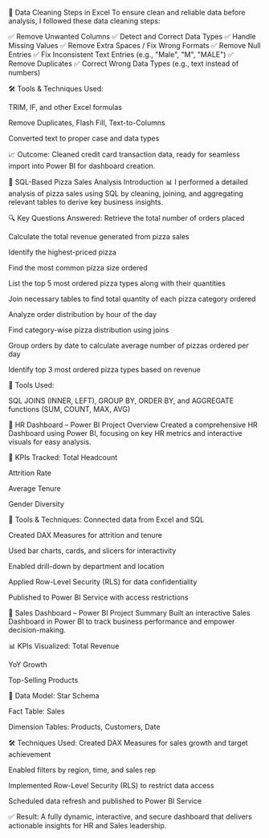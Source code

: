 🧹 Data Cleaning Steps in Excel
To ensure clean and reliable data before analysis, I followed these data cleaning steps:

✅ Remove Unwanted Columns
✅ Detect and Correct Data Types
✅ Handle Missing Values
✅ Remove Extra Spaces / Fix Wrong Formats
✅ Remove Null Entries
✅ Fix Inconsistent Text Entries (e.g., "Male", "M", "MALE")
✅ Remove Duplicates
✅ Correct Wrong Data Types (e.g., text instead of numbers)

🛠 Tools & Techniques Used:

TRIM, IF, and other Excel formulas

Remove Duplicates, Flash Fill, Text-to-Columns

Converted text to proper case and data types

📈 Outcome: Cleaned credit card transaction data, ready for seamless import into Power BI for dashboard creation.

🍕 SQL-Based Pizza Sales Analysis
Introduction 📊
I performed a detailed analysis of pizza sales using SQL by cleaning, joining, and aggregating relevant tables to derive key business insights.

🔍 Key Questions Answered:
Retrieve the total number of orders placed

Calculate the total revenue generated from pizza sales

Identify the highest-priced pizza

Find the most common pizza size ordered

List the top 5 most ordered pizza types along with their quantities

Join necessary tables to find total quantity of each pizza category ordered

Analyze order distribution by hour of the day

Find category-wise pizza distribution using joins

Group orders by date to calculate average number of pizzas ordered per day

Identify top 3 most ordered pizza types based on revenue

🧠 Tools Used:

SQL JOINS (INNER, LEFT), GROUP BY, ORDER BY, and AGGREGATE functions (SUM, COUNT, MAX, AVG)

👥 HR Dashboard – Power BI
Project Overview
Created a comprehensive HR Dashboard using Power BI, focusing on key HR metrics and interactive visuals for easy analysis.

🎯 KPIs Tracked:
Total Headcount

Attrition Rate

Average Tenure

Gender Diversity

🧰 Tools & Techniques:
Connected data from Excel and SQL

Created DAX Measures for attrition and tenure

Used bar charts, cards, and slicers for interactivity

Enabled drill-down by department and location

Applied Row-Level Security (RLS) for data confidentiality

Published to Power BI Service with access restrictions

💼 Sales Dashboard – Power BI
Project Summary
Built an interactive Sales Dashboard in Power BI to track business performance and empower decision-making.

📊 KPIs Visualized:
Total Revenue

YoY Growth

Top-Selling Products

🧱 Data Model:
Star Schema

Fact Table: Sales

Dimension Tables: Products, Customers, Date

🛠 Techniques Used:
Created DAX Measures for sales growth and target achievement

Enabled filters by region, time, and sales rep

Implemented Row-Level Security (RLS) to restrict data access

Scheduled data refresh and published to Power BI Service

✅ Result: A fully dynamic, interactive, and secure dashboard that delivers actionable insights for HR and Sales leadership.

